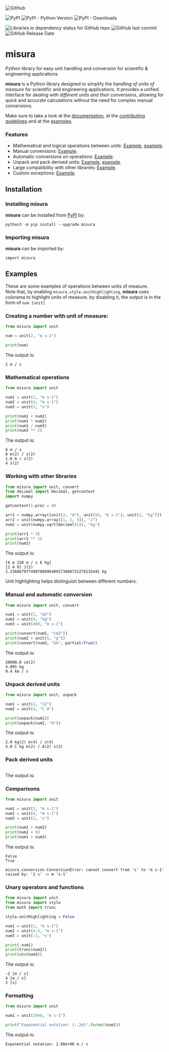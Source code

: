 ![GitHub](https://img.shields.io/github/license/diantonioandrea/misura)

![PyPI](https://img.shields.io/pypi/v/misura)
![PyPI - Python Version](https://img.shields.io/pypi/pyversions/misura)
![PyPI - Downloads](https://img.shields.io/pypi/dm/misura)

![Libraries.io dependency status for GitHub repo](https://img.shields.io/librariesio/github/diantonioandrea/misura)
![GitHub last commit](https://img.shields.io/github/last-commit/diantonioandrea/misura)
![GitHub Release Date](https://img.shields.io/github/release-date/diantonioandrea/misura)

# misura

Python library for easy unit handling and conversion for scientific & engineering applications.  

**misura** is a Python library designed to simplify the *handling of units of measure* for scientific and engineering applications. It provides a unified interface for *dealing with different units and their conversions*, allowing for quick and accurate calculations without the need for complex manual conversions.  

Make sure to take a look at the [documentation](https://github.com/diantonioandrea/misura/blob/main/docs/docs.md), at the [contributing guidelines](https://github.com/diantonioandrea/misura/blob/main/.github/CONTRIBUTING.md) and at the [examples](#examples).

### Features

* Mathematical and logical operations between units: [Example](#mathematical-operations), [example](#comparisons).
* Manual conversions: [Example](#manual-and-automatic-conversion).
* Automatic conversions on operations: [Example](#manual-and-automatic-conversion).
* Unpack and pack derived units: [Example](#unpack-derived-units), [example](#pack-units).
* Large compatibility with other libraries: [Example](#working-with-other-libraries).
* Custom exceptions: [Example](#comparisons).

## Installation

### Installing misura

**misura** can be installed from [PyPI](https://pypi.org) by:

	python3 -m pip install --upgrade misura

### Importing misura

**misura** can be imported by:

	import misura

## Examples

These are some examples of operations between units of measure.  
Note that, by enabling `misura.style.unitHighlighting`, **misura** uses colorama to highlight units of measure. by disabling it, the output is in the form of `num [unit]`

### Creating a number with unit of measure:

``` python
from misura import unit

num = unit(2, "m s-1")

print(num)
```

The output is:

	2 m / s

### Mathematical operations

``` python
from misura import unit

num1 = unit(2, "m s-1")
num2 = unit(4, "m s-1")
num3 = unit(2, "s")

print(num1 + num2)
print(num1 * num2)
print(num1 / num3)
print(num3 ** 2)
```

The output is:

	6 m / s
	8 m(2) / s(2)
	1.0 m / s(2)
	4 s(2)

### Working with other libraries

``` python
from misura import unit, convert
from decimal import Decimal, getcontext
import numpy

getcontext().prec = 40

arr1 = numpy.array([unit(2, "m"), unit(50, "m s-1"), unit(2, "kg")])
arr2 = unit(numpy.array([1, 2, 3]), "J")
num2 = unit(numpy.sqrt(Decimal(5)), "kg")

print(arr1 * 3)
print(arr2 ** 2)
print(num2)
```

The output is:

	[6 m 150 m / s 6 kg]
	[1 4 9] J(2)
	2.236067977499789696409173668731276235441 kg

Unit highlighting helps distinguish between different numbers.

### Manual and automatic conversion

``` python
from misura import unit, convert

num1 = unit(2, "m2")
num2 = unit(4, "kg")
num3 = unit(400, "m s-1")

print(convert(num1, "cm2"))
print(num2 + unit(5, "g"))
print(convert(num3, "km", partial=True))
```

The output is:

	20000.0 cm(2)
	4.005 kg
	0.4 km / s

### Unpack derived units

``` python
from misura import unit, unpack

num1 = unit(2, "J2")
num2 = unit(4, "C H")

print(unpack(num1))
print(unpack(num2, "H"))
```

The output is:

	2.0 kg(2) m(4) / s(4)
	4.0 C kg m(2) / A(2) s(2)

### Pack derived units

``` python

```

The output is:

### Comparisons

``` python
from misura import unit

num1 = unit(2, "m s-1")
num2 = unit(4, "m s-1")
num3 = unit(2, "s")

print(num1 > num2)
print(num2 < 6)
print(num1 > num3)
```

The output is:

	False
	True
	
	misura.conversion.ConversionError: cannot convert from 's' to 'm s-1'
	raised by: '2 s' -> m 's-1'

### Unary operators and functions

``` python
from misura import unit
from misura import style
from math import trunc

style.unitHighlighting = False

num1 = unit(2, "m s-1")
num2 = unit(4.5, "m s-1")
num3 = unit(-2, "s")

print(-num1)
print(trunc(num2))
print(abs(num3))
```

The output is:

	-2 [m / s]
	4 [m / s]
	2 [s]

### Formatting

``` python
from misura import unit

num1 = unit(2000, "m s-1")

print("Exponential notation: {:.2e}".format(num1))
```

The output is:

	Exponential notation: 2.00e+00 m / s